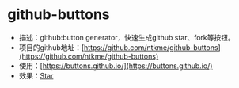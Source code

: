 # github-buttons

- 描述：github:button generator，快速生成github star、fork等按钮。
- 项目的github地址：[https://github.com/ntkme/github-buttons](https://github.com/ntkme/github-buttons)
- 使用：[https://buttons.github.io/](https://buttons.github.io/)
- 效果：<a class="github-button" href="https://github.com/lcfu1/UseNote" data-show-count="true" aria-label="Star lcfu1/UseNote on GitHub">Star</a>

